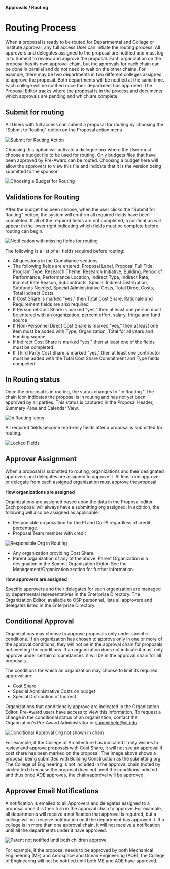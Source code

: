 **Approvals / Routing**

# Routing Process
When a proposal is ready to be routed for Departmental and College or Institute approval, any full access User can initiate the routing process.  All approvers and delegates assigned to the proposal are notified and must log in to Summit to review and approve the proposal.  Each organization on the proposal has its own approval chain, but the approvals for each chain can be done in parallel and do not need to wait on the other chains. For example, there may be two departments in two different colleges assigned to approve the proposal.  Both departments will be notified at the same time. Each college will be notified once their department has approved. The Proposal Editor tracks where the proposal is in the process and documents which approvals are pending and which are complete.

## Submit for routing
All Users with full access can submit a proposal for routing by choosing the "Submit to Routing" option on the Proposal action menu

![Submit for Routing Action](../images/approvals/AppPro_SubmitAction.jpg)

Choosing this option will activate a dialogue box where the User must choose a budget file to be used for routing.  Only budgets files that have been approved by Pre-Award can be routed.  Choosing a budget here will allow the approvers to view this file and indicate that it is the version being submitted to the sponsor.

![Choosing a Budget for Routing](../images/approvals/AppPro_ChooseBudget.jpg)

## Validations for Routing
After the budget has been choose, when the user clicks the "Submit for Routing" button, the system will confirm all required fields have been completed.  If all of the required fields are not completed, a notification will appear in the lower right indicating which fields must be complete before routing can begin.  

![Notification with missing fields for routing](../images/approvals/AppPro_Toast.jpg)

The following is a list of all fields required before routing:

- All questions in the Compliance sections
- The following fields are entered: Proposal Label, Proposal Full Title, Program Type, Research Theme, Research Initiative, Building, Period of Performance, Performance Location, Indirect Type, Indirect Rate, Indirect Rate Reason, Subcontracts, Special Indirect Distribution, Subfunds Needed, Special Administrative Costs, Total Direct Costs, Total Indirect Costs
- If Cost Share is marked "yes," then Total Cost Share, Rationale and Requirement fields are also required
- If Personnel Cost Share is marked "yes," then at least one person must be entered with an organization, percent effort, salary, fringe and fund source
- If Non-Personnel Direct Cost Share is marked "yes," then at least one item must be added with Type, Organization, Total for all years and Funding source
- If Indirect Cost Share is marked "yes," then at least one of the fields must be completed
- If Third Party Cost Share is marked "yes," then at least one contributor must be added with the Total Cost Share Commitment and Type fields completed

## In Routing status
Once the proposal is in routing, the status changes to "In Routing." The chain icon indicates the proposal is in routing and has not yet been approved by all parties.  This status is captured in the Proposal Header, Summary Pane and Calendar View.

![In Routing Icons](../images/approvals/AppPro_InRoutingIcons.jpg)

All required fields become read-only fields after a proposal is submitted for routing.  

![Locked Fields](../images/approvals/AppPro_LockedFields.jpg)

## Approver Assignment
When a proposal is submitted to routing, organizations and their designated approvers and delegates are assigned to approve it.  At least one approver or delegate from each assigned organization must approve the proposal.  

**How organizations are assigned**

Organizations are assigned based upon the data in the Proposal editor. Each proposal will always have a submitting org assigned.  In addition, the following will also be assigned as applicable:

 - Responsible organization for the PI and Co-PI regardless of credit percentage.
 - Proposal Team member with credit

![Responsible Org in Routing](../images/approvals/AppPro_RespOrg.jpg)

 - Any organization providing Cost Share
 - Parent organization of any of the above.  Parent Organization is a designation in the Summit Organization Editor.  See the Management/Organization section for further information.

**How approvers are assigned**  

Specific approvers and their delegates for each organization are managed by departmental representatives in the Enterprise Directory.  The Organization Editor, available to OSP personnel, lists all approvers and delegates listed in the Enterprise Directory.

## Conditional Approval

Organizations may choose to approve proposals only under specific conditions.  If an organization has chosen to approve only in one or more of the approval conditions, they will not be in the approval chain for proposals not meeting the conditions. If an organization does not indicate it must only approve under certain circumstances, it will be in the approval chain for all proposals.

The conditions for which an organization may choose to limit its required approval are:

- Cost Share
- Special Administrative Costs on budget
- Special Distribution of Indirect

Organizations that conditionally approve are indicated in the Organization Editor.  Pre-Award users have access to view this information.  To request a change in the conditional status of an organization, contact the Organization's Pre-Award Administrator or summithelp@vt.edu.

![Conditional Approval Org not shown in chain](../images/approvals/Routing_noApprovalRequired.jpg)

For example, if the College of Architecture has indicated it only wishes to review and approve proposals with Cost Share, it will not see an approval if cost share has been marked on the proposal. The image above shows a proposal being submitted with Building Construction as the submitting org. The College of Engineering is not included in the approval chain (noted by circled text) because the proposal does not meet the conditions indicted and thus once AOE approves, the chain/approval will be approved.

## Approver Email Notifications
A notification is emailed to all Approvers and delegates assigned to a proposal once it is their turn in the approval chain to approve.  For example, all departments will receive a notification that approval is required, but a college will not receive notification until the department has approved it.  If a college is in more than one approval chain, it will not receive a notification until all the departments under it have approved.

![Parent not notified until both children approve](../images/approvals/AppPro_ParentNot.jpg)

For example, if the proposal needs to be approved by both Mechanical Engineering (ME) and Aerospace and Ocean Engineering (AOE), the College of Engineering will not be notified until both ME and AOE have approved.

<br>
